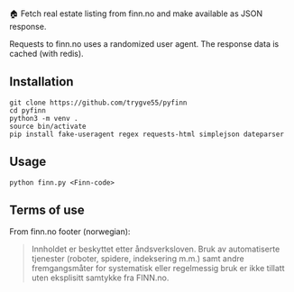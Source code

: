 🏠 Fetch real estate listing from finn.no and make available as JSON response.

Requests to finn.no uses a randomized user agent. The response data is cached (with redis).

## Installation

    git clone https://github.com/trygve55/pyfinn
    cd pyfinn
    python3 -m venv .
    source bin/activate
    pip install fake-useragent regex requests-html simplejson dateparser

## Usage
    python finn.py <Finn-code>

## Terms of use
From finn.no footer (norwegian):
> Innholdet er beskyttet etter åndsverksloven. Bruk av automatiserte tjenester (roboter, spidere, indeksering m.m.) samt andre fremgangsmåter for systematisk eller regelmessig bruk er ikke tillatt uten eksplisitt samtykke fra FINN.no.
